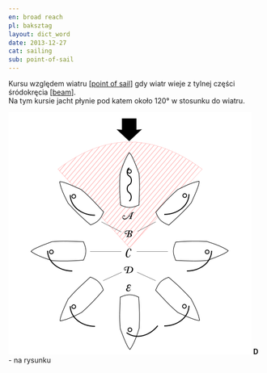 ```yaml
---
en: broad reach
pl: baksztag
layout: dict_word
date: 2013-12-27
cat: sailing
sub: point-of-sail
---
```


Kursu względem wiatru [[point of sail](/dict/point-of-sail.html)] gdy wiatr wieje z tylnej części śródokręcia [[beam](/dict/beam.html)].  
Na tym kursie jacht płynie pod katem około 120° w stosunku do wiatru.

![point of sail](/img/dict/points_of_sail.png)
**D** - na rysunku
